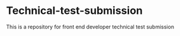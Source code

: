 # Technical-test-submission
This is a repository for front end developer technical test submission




